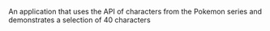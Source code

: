 
An application that uses the API of characters from the Pokemon series and demonstrates a selection of 40 characters